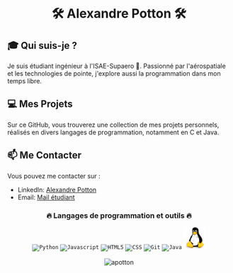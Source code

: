 <h1 align="center"> 🛠️ Alexandre Potton 🛠️ </h1>

<h2>🎓 Qui suis-je ?</h2>

Je suis étudiant ingénieur à l'ISAE-Supaero 🚀. Passionné par l'aérospatiale et les technologies de pointe, j'explore aussi la programmation dans mon temps libre.

<h2>💻 Mes Projets</h2>

Sur ce GitHub, vous trouverez une collection de mes projets personnels, réalisés en divers langages de programmation, notamment en C et Java.

<h2>📫 Me Contacter</h2>

Vous pouvez me contacter sur :

 <ul>
  <li>LinkedIn: <a href="https://www.linkedin.com/in/apotton/"> Alexandre Potton</a></li>
  <li>Email: <a href="mailto:Alexandre.POTTON@student/isae-supaero.fr">Mail étudiant</a></li>
</ul> 


<h3 align="center">🔥 Langages de programmation et outils 🔥</h2>
<p align="center">
  <code><img title="Python" height="50" src="https://raw.githubusercontent.com/yurijserrano/Github-Profile-Readme-Logos/f994c418a134b58c4aec11152f6a4a33fa89da26/programming%20languages/python.svg"></code>
  <code><img title="Javascript" height="50" src="https://raw.githubusercontent.com/yurijserrano/Github-Profile-Readme-Logos/f994c418a134b58c4aec11152f6a4a33fa89da26/programming%20languages/javascript.svg"></code>
  <code><img title="HTML5" height="50" src="https://github.com/yurijserrano/Github-Profile-Readme-Logos/blob/master/others/html.svg"></code>
  <code><img title="CSS" height="50" src="https://github.com/yurijserrano/Github-Profile-Readme-Logos/blob/master/others/css.svg"></code>
  <code><img title="Git" height="50" src="https://raw.githubusercontent.com/yurijserrano/Github-Profile-Readme-Logos/f994c418a134b58c4aec11152f6a4a33fa89da26/others/git.svg"></code>
  <code><img title="Java" height="50" src="https://github.com/yurijserrano/Github-Profile-Readme-Logos/blob/master/programming%20languages/java.svg"></code>
  <code><img title="Linux" height="50" src="https://raw.githubusercontent.com/devicons/devicon/master/icons/linux/linux-original.svg"></code>
</p>
<p align="center">
  <img align="center" src="https://github-readme-stats.vercel.app/api/top-langs?username=apotton&show_icons=true&locale=fr" alt="apotton" /></p>
